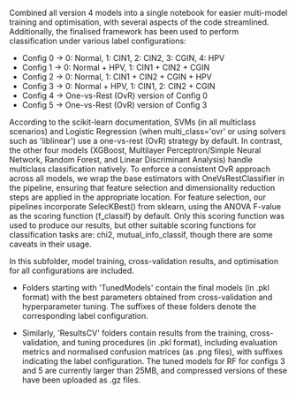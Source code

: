 Combined all version 4 models into a single notebook for easier multi-model training and optimisation, with several aspects of the code streamlined. Additionally, the finalised framework has been used to perform classification under various label configurations:

- Config 0 → 0: Normal, 1: CIN1, 2: CIN2, 3: CGIN, 4: HPV
- Config 1 → 0: Normal + HPV, 1: CIN1 + CIN2 + CGIN
- Config 2 → 0: Normal, 1: CIN1 + CIN2 + CGIN + HPV
- Config 3 → 0: Normal + HPV, 1: CIN1, 2: CIN2 + CGIN
- Config 4 → One-vs-Rest (OvR) version of Config 0
- Config 5 → One-vs-Rest (OvR) version of Config 3

According to the scikit-learn documentation, SVMs (in all multiclass scenarios) and Logistic Regression (when multi_class='ovr' or using solvers such as 'liblinear') use a one-vs-rest (OvR) strategy by default. In contrast, the other four models (XGBoost, Multilayer Perceptron/Simple Neural Network, Random Forest, and Linear Discriminant Analysis) handle multiclass classification natively. To enforce a consistent OvR approach across all models, we wrap the base estimators with OneVsRestClassifier in the pipeline, ensuring that feature selection and dimensionality reduction steps are applied in the appropriate location. For feature selection, our pipelines incorporate SelecKBest() from sklearn, using the ANOVA F-value as the scoring function (f_classif) by default. Only this scoring function was used to produce our results, but other suitable scoring functions for classification tasks are: chi2, mutual_info_classif, though there are some caveats in their usage.

In this subfolder, model training, cross-validation results, and optimisation for all configurations are included.

- Folders starting with 'TunedModels' contain the final models (in .pkl format) with the best parameters obtained from cross-validation and hyperparameter tuning. The suffixes of these folders denote the corresponding label configuration.

- Similarly, 'ResultsCV' folders contain results from the training, cross-validation, and tuning procedures (in .pkl format), including evaluation metrics and normalised confusion matrices (as .png files), with suffixes indicating the label configuration. The tuned models for RF for configs 3 and 5 are currently larger than 25MB, and compressed versions of these have been uploaded as .gz files.

